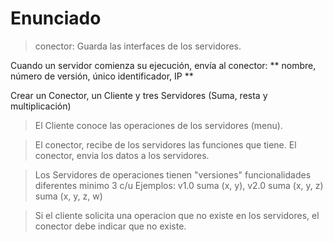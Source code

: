 # Enunciado

> conector: Guarda las interfaces de los servidores.

Cuando un servidor comienza su ejecución, envía al conector: ** nombre, número de versión, único identificador, IP **

Crear un Conector, un Cliente y tres Servidores (Suma, resta y multiplicación)

> El Cliente conoce las operaciones de los servidores (menu).

> El conector, recibe de los servidores las funciones que tiene.
> El conector, envia los datos a los servidores.

> Los Servidores de operaciones tienen "versiones" funcionalidades diferentes minimo 3 c/u Ejemplos: v1.0 suma (x, y), v2.0 suma (x, y, z) suma (x, y, z, w)

> Si el cliente solicita una operacion que no existe en los servidores, el conector debe indicar que no existe.
